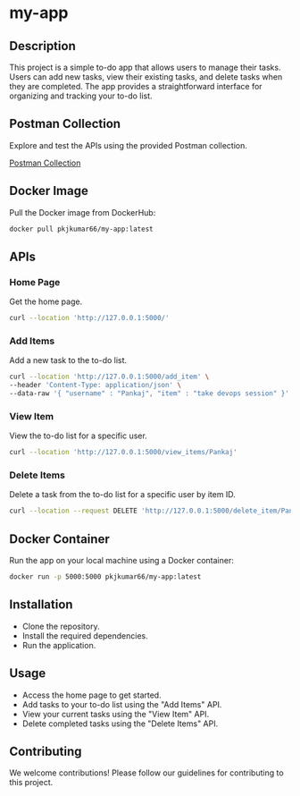 # my-app

## Description

This project is a simple to-do app that allows users to manage their tasks. Users can add new tasks, view their existing tasks, and delete tasks when they are completed. The app provides a straightforward interface for organizing and tracking your to-do list.


## Postman Collection

Explore and test the APIs using the provided Postman collection.

[Postman Collection](https://red-water-686645.postman.co/workspace/My-Workspace~bfb5c795-ecc4-4e23-8ad9-7c7fe4b847b4/collection/25669291-4880319b-c547-4a21-b231-07fbed39937f?action=share&creator=25669291)

## Docker Image

Pull the Docker image from DockerHub:

```bash
docker pull pkjkumar66/my-app:latest
```


## APIs

### Home Page

Get the home page.

```bash
curl --location 'http://127.0.0.1:5000/'
```

### Add Items
Add a new task to the to-do list.
```bash
curl --location 'http://127.0.0.1:5000/add_item' \
--header 'Content-Type: application/json' \
--data-raw '{ "username" : "Pankaj", "item" : "take devops session" }'
```

### View Item
View the to-do list for a specific user.
```bash
curl --location 'http://127.0.0.1:5000/view_items/Pankaj'
```


### Delete Items
Delete a task from the to-do list for a specific user by item ID.
```bash
curl --location --request DELETE 'http://127.0.0.1:5000/delete_item/Pankaj/3'
```



## Docker Container
Run the app on your local machine using a Docker container:
```bash
docker run -p 5000:5000 pkjkumar66/my-app:latest
```

## Installation
- Clone the repository.
- Install the required dependencies.
- Run the application.


## Usage
- Access the home page to get started.
- Add tasks to your to-do list using the "Add Items" API.
- View your current tasks using the "View Item" API.
- Delete completed tasks using the "Delete Items" API.


## Contributing
We welcome contributions! Please follow our guidelines for contributing to this project.
